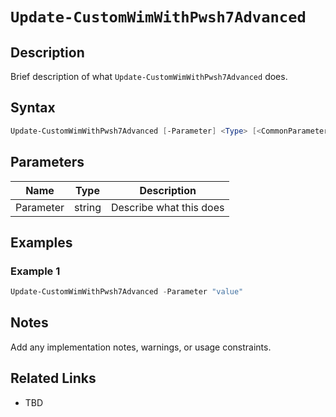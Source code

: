 # `Update-CustomWimWithPwsh7Advanced`

## Description
Brief description of what `Update-CustomWimWithPwsh7Advanced` does.

## Syntax
```powershell
Update-CustomWimWithPwsh7Advanced [-Parameter] <Type> [<CommonParameters>]
```

## Parameters
| Name      | Type   | Description                  |
|-----------|--------|------------------------------|
| Parameter | string | Describe what this does      |

## Examples
### Example 1
```powershell
Update-CustomWimWithPwsh7Advanced -Parameter "value"
```

## Notes
Add any implementation notes, warnings, or usage constraints.

## Related Links
- TBD